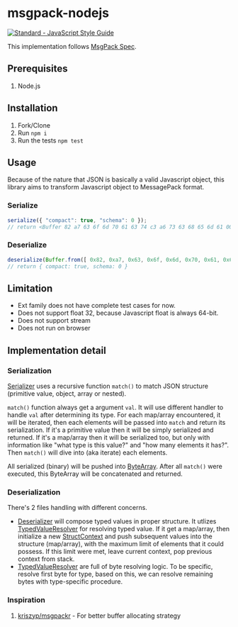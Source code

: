 # msgpack-nodejs

[![Standard - JavaScript Style Guide](https://img.shields.io/badge/code_style-standard-brightgreen.svg)](https://standardjs.com/)

This implementation follows [MsgPack Spec](https://github.com/msgpack/msgpack/blob/master/spec.md).  

## Prerequisites

1. Node.js

## Installation

1. Fork/Clone
2. Run `npm i`
3. Run the tests `npm test`

## Usage
Because of the nature that JSON is basically a valid Javascript object, this library aims to transform Javascript object to MessagePack format.  


### Serialize
```javascript
serialize({ "compact": true, "schema": 0 });
// return <Buffer 82 a7 63 6f 6d 70 61 63 74 c3 a6 73 63 68 65 6d 61 00>
```

### Deserialize
```javascript
deserialize(Buffer.from([ 0x82, 0xa7, 0x63, 0x6f, 0x6d, 0x70, 0x61, 0x63, 0x74, 0xc3, 0xa6, 0x73, 0x63, 0x68, 0x65, 0x6d, 0x61, 0x00, ]));
// return { compact: true, schema: 0 }
```

## Limitation
- Ext family does not have complete test cases for now.
- Does not support float 32, because Javascript float is always 64-bit.
- Does not support stream
- Does not run on browser

## Implementation detail
### Serialization
[Serializer](blob/main/src/Serialize.js) uses a recursive function ```match()``` to match JSON structure (primitive value, object, array or nested).

```match()``` function always get a argument ```val```. It will use different handler to handle ```val``` after determining its type. 
For each map/array encountered, it will be iterated, then each elements will be passed into ```match``` and return its serialization.
If it's a primitive value then it will be simply serialized and returned.
If it's a map/array then it will be serialized too, but only with information like "what type is this value?" and "how many elements it has?".
Then ```match()``` will dive into (aka iterate) each elements.

All serialized (binary) will be pushed into [ByteArray](blob/main/src/ByteArray.js).
After all ```match()``` were executed, this ByteArray will be concatenated and returned.

### Deserialization
There's 2 files handling with different concerns.
- [Deserializer](blob/main/src/Deserialize.js) will compose typed values in proper structure. It utlizes [TypedValueResolver](blob/main/src/TypedValueResolver.js) for resolving typed value. If it get a map/array, then initialize a new [StructContext](blob/main/src/StructContext.js) and push subsequent values into the structure (map/array), with the maximum limit of elements that it could possess. If this limit were met, leave current context, pop previous context from stack.
- [TypedValueResolver](blob/main/src/TypedValueResolver.js) are full of byte resolving logic. To be specific, resolve first byte for type, based on this, we can resolve remaining bytes with type-specific procedure.

### Inspiration
1. [kriszyp/msgpackr](https://github.com/kriszyp/msgpackr/blob/master/pack.js#L636-L657) - For better buffer allocating strategy